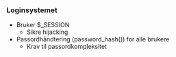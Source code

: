 ### Loginsystemet
* Bruker $\_SESSION
  * Sikre hijacking
* Passordhåndtering (password_hash()) for alle brukere
  * Krav til passordkompleksitet
